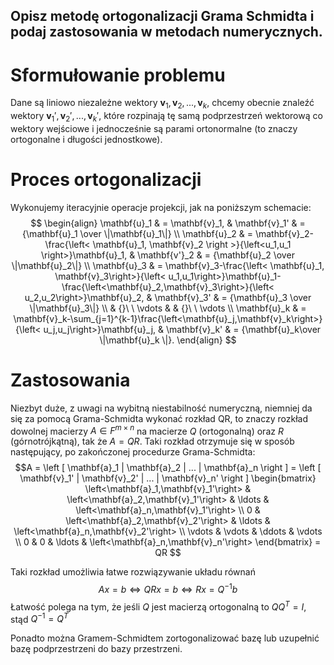Opisz metodę ortogonalizacji Grama Schmidta i podaj zastosowania w metodach numerycznych.
---

# Sformułowanie problemu
Dane są liniowo niezależne wektory $\mathbf{v}_1, \mathbf{v}_2, ..., \mathbf{v}_k$,
chcemy obecnie znaleźć wektory $\mathbf{v}_1', \mathbf{v}_2', ..., \mathbf{v}_k'$,
które rozpinają tę samą podprzestrzeń wektorową co wektory wejściowe i jednocześnie
są parami ortonormalne (to znaczy ortogonalne i długości jednostkowe).

# Proces ortogonalizacji
Wykonujemy iteracyjnie operacje projekcji, jak na poniższym schemacie:
$$
\begin{align}
\mathbf{u}_1 & = \mathbf{v}_1, & \mathbf{v}_1' & = {\mathbf{u}_1 \over \|\mathbf{u}_1\|} \\
\mathbf{u}_2 & = \mathbf{v}_2- \frac{\left< \mathbf{u}_1, \mathbf{v}_2 \right >}{\left<u_1,u_1 \right>}\mathbf{u}_1,
& \mathbf{v'}_2 & = {\mathbf{u}_2 \over \|\mathbf{u}_2\|} \\
\mathbf{u}_3 & = \mathbf{v}_3-\frac{\left< \mathbf{u}_1, \mathbf{v}_3\right>}{\left< u_1,u_1\right>}\mathbf{u}_1-\frac{\left<\mathbf{u}_2,\mathbf{v}_3\right>}{\left< u_2,u_2\right>}\mathbf{u}_2, & \mathbf{v}_3' & = {\mathbf{u}_3 \over \|\mathbf{u}_3\|} \\
& {}\ \  \vdots & & {}\ \  \vdots \\
\mathbf{u}_k & = \mathbf{v}_k-\sum_{j=1}^{k-1}\frac{\left<\mathbf{u}_j,\mathbf{v}_k\right>}{\left< u_j,u_j\right>}\mathbf{u}_j, & \mathbf{v}_k' & = {\mathbf{u}_k\over \|\mathbf{u}_k \|}.
\end{align}
$$

# Zastosowania
Niezbyt duże, z uwagi na wybitną niestabilność numeryczną, niemniej da się za pomocą Grama-Schmidta wykonać
rozkład $\mathrm{QR}$, to znaczy rozkład dowolnej macierzy $A \in F^{m \times n}$ na macierze $Q$ (ortogonalną)
oraz $R$ (górnotrójkątną), tak że $A = QR$. Taki rozkład otrzymuje się w sposób następujący, po zakończonej
procedurze Grama-Schmidta:
$$A = \left [ \mathbf{a}_1 | \mathbf{a}_2 | ... | \mathbf{a}_n \right ] =
\left [ \mathbf{v}_1' | \mathbf{v}_2' | ... | \mathbf{v}_n' \right ]
\begin{bmatrix}
\left<\mathbf{a}_1,\mathbf{v}_1'\right> & \left<\mathbf{a}_2,\mathbf{v}_1'\right> & \ldots & \left<\mathbf{a}_n,\mathbf{v}_1'\right> \\
0                                       & \left<\mathbf{a}_2,\mathbf{v}_2'\right> & \ldots & \left<\mathbf{a}_n,\mathbf{v}_2'\right> \\
\vdots                                  & \vdots                                  & \ddots & \vdots \\
0                                       & 0                                       & \ldots & \left<\mathbf{a}_n,\mathbf{v}_n'\right>
\end{bmatrix}
= QR
$$

Taki rozkład umożliwia łatwe rozwiązywanie układu równań $$Ax = b \iff QRx = b \iff Rx = Q^{-1}b$$
Łatwość polega na tym, że jeśli $Q$ jest macierzą ortogonalną to $QQ^{T} = I$, stąd $Q^{-1} = Q^{T}$

Ponadto można Gramem-Schmidtem zortogonalizować bazę lub uzupełnić bazę podprzestrzeni do bazy przestrzeni.
